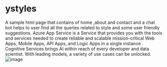 # ystyles
 A sample html page that contains of home ,about and contact and a chat bot helps to user find all the queries related to style and some user friendly suggestions.
 Azure App Service is a  Service that provides you with the tools and services needed to create reliable and scalable mission-critical Web Apps, Mobile Apps, API Apps, and Logic Apps in a single instance .
 Cognitive Services brings AI within reach of every developer and data scientist. With leading models, a variety of use cases can be unlocked.
![image](https://user-images.githubusercontent.com/96166162/173493543-c40fc2a0-9c81-473a-ba51-23c2075a42b6.png)

